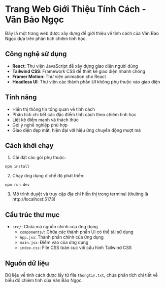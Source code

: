 # Trang Web Giới Thiệu Tính Cách - Văn Bảo Ngọc

Đây là một trang web được xây dựng để giới thiệu về tính cách của Văn Bảo Ngọc dựa trên phân tích chiêm tinh học.

## Công nghệ sử dụng

- **React**: Thư viện JavaScript để xây dựng giao diện người dùng
- **Tailwind CSS**: Framework CSS để thiết kế giao diện nhanh chóng
- **Framer Motion**: Thư viện animation cho React
- **Headless UI**: Thư viện các thành phần UI không phụ thuộc vào giao diện

## Tính năng

- Hiển thị thông tin tổng quan về tính cách
- Phân tích chi tiết các đặc điểm tính cách theo chiêm tinh học
- Liệt kê điểm mạnh và thách thức
- Gợi ý nghề nghiệp phù hợp
- Giao diện đẹp mắt, hiện đại với hiệu ứng chuyển động mượt mà

## Cách khởi chạy

1. Cài đặt các gói phụ thuộc:

```
npm install
```

2. Chạy ứng dụng ở chế độ phát triển:

```
npm run dev
```

3. Mở trình duyệt và truy cập địa chỉ hiển thị trong terminal (thường là http://localhost:5173)

## Cấu trúc thư mục

- `src/`: Chứa mã nguồn chính của ứng dụng
  - `components/`: Chứa các thành phần UI có thể tái sử dụng
  - `App.jsx`: Thành phần chính của ứng dụng
  - `main.jsx`: Điểm vào của ứng dụng
  - `index.css`: File CSS toàn cục với cấu hình Tailwind CSS

## Nguồn dữ liệu

Dữ liệu về tính cách được lấy từ file `thongtin.txt`, chứa phân tích chi tiết về biểu đồ chiêm tinh của Văn Bảo Ngọc.
